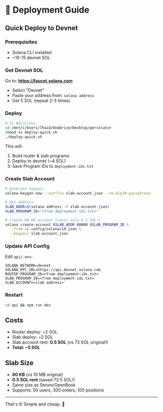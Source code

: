 # 🚀 Deployment Guide

## Quick Deploy to Devnet

### Prerequisites
- Solana CLI installed
- ~10-15 devnet SOL

### Get Devnet SOL
Go to: **https://faucet.solana.com**
- Select "Devnet"
- Paste your address from: `solana address`
- Get 5 SOL (repeat 2-3 times)

### Deploy

```bash
# In WSL/Linux
cd /mnt/c/Users/7haid/OneDrive/Desktop/percolator
chmod +x deploy-quick.sh
./deploy-quick.sh
```

This will:
1. Build router & slab programs
2. Deploy to devnet (~4 SOL)
3. Save Program IDs to `deployment-ids.txt`

### Create Slab Account

```bash
# Generate keypair
solana-keygen new --outfile slab-account.json --no-bip39-passphrase

# Get address
SLAB_ADDR=$(solana address -k slab-account.json)
SLAB_PROGRAM_ID="<from deployment-ids.txt>"

# Create 60 KB account (costs only 0.5 SOL!)
solana create-account $SLAB_ADDR 60000 $SLAB_PROGRAM_ID \
  --from ~/.config/solana/id.json \
  --keypair slab-account.json
```

### Update API Config

Edit `api/.env`:
```env
SOLANA_NETWORK=devnet
SOLANA_RPC_URL=https://api.devnet.solana.com
ROUTER_PROGRAM_ID=<from deployment-ids.txt>
SLAB_PROGRAM_ID=<from deployment-ids.txt>
SLAB_ACCOUNT=<slab address>
```

### Restart

```bash
cd api && npm run dev
```

## Costs

- Router deploy: ~2 SOL
- Slab deploy: ~2 SOL
- Slab account rent: **0.5 SOL** (vs 73 SOL original!)
- **Total: ~5 SOL**

## Slab Size

- **60 KB** (vs 10 MB original)
- **0.5 SOL rent** (saved 72.5 SOL!)
- Same size as Serum/OpenBook
- Supports: 50 users, 300 orders, 100 positions

---

That's it! Simple and cheap. 🎉

